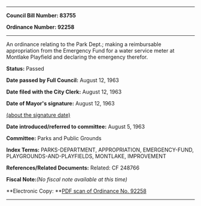 

********

**Council Bill Number: 83755**
   
**Ordinance Number: 92258**
********

 An ordinance relating to the Park Dept.; making a reimbursable appropriation from the Emergency Fund for a water service meter at Montlake Playfield and declaring the emergency therefor.

**Status:** Passed
   
**Date passed by Full Council:** August 12, 1963
   
**Date filed with the City Clerk:** August 12, 1963
   
**Date of Mayor's signature:** August 12, 1963
   
[(about the signature date)](/~public/approvaldate.htm)
   
   
   
**Date introduced/referred to committee:** August 5, 1963
   
**Committee:** Parks and Public Grounds
   
   
**Index Terms:** PARKS-DEPARTMENT, APPROPRIATION, EMERGENCY-FUND, PLAYGROUNDS-AND-PLAYFIELDS, MONTLAKE, IMPROVEMENT

**References/Related Documents:** Related: CF 248766

**Fiscal Note:**_(No fiscal note available at this time)_

**Electronic Copy: **[PDF scan of Ordinance No. 92258](/~archives/Ordinances/Ord_92258.pdf)

********


